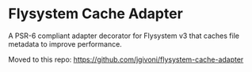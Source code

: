 # Flysystem Cache Adapter

A PSR-6 compliant adapter decorator for Flysystem v3 that caches file metadata to improve performance.

Moved to this repo: https://github.com/jgivoni/flysystem-cache-adapter
